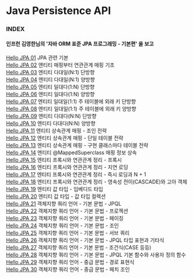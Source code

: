 # Java Persistence API

### INDEX

#### 인프런 김영한님의 '자바 ORM 표준 JPA 프로그래밍 - 기본편' 을 보고

[Hello JPA 01](https://github.com/oh29oh29/jpa-study/tree/master/hello-jpa-01) JPA 관련 기본  
[Hello JPA 02](https://github.com/oh29oh29/jpa-study/tree/master/hello-jpa-02) 앤티티 매핑부터 연관관계 매핑 기초  
[Hello JPA 03](https://github.com/oh29oh29/jpa-study/tree/master/hello-jpa-03) 엔티티 다대일(N:1) 단방향  
[Hello JPA 04](https://github.com/oh29oh29/jpa-study/tree/master/hello-jpa-04) 엔티티 다대일(N:1) 양방향  
[Hello JPA 05](https://github.com/oh29oh29/jpa-study/tree/master/hello-jpa-05) 엔티티 일대다(1:N) 단방향  
[Hello JPA 06](https://github.com/oh29oh29/jpa-study/tree/master/hello-jpa-06) 엔티티 일대다(1:N) 양방향  
[Hello JPA 07](https://github.com/oh29oh29/jpa-study/tree/master/hello-jpa-07) 엔티티 일대일(1:1) 주 테이블에 외래 키 단방향  
[Hello JPA 08](https://github.com/oh29oh29/jpa-study/tree/master/hello-jpa-08) 엔티티 일대일(1:1) 주 테이블에 외래 키 양방향  
[Hello JPA 09](https://github.com/oh29oh29/jpa-study/tree/master/hello-jpa-09) 엔티티 다대다(N:N) 단방향  
[Hello JPA 10](https://github.com/oh29oh29/jpa-study/tree/master/hello-jpa-10) 엔티티 다대다(N:N) 양방향  
[Hello JPA 11](https://github.com/oh29oh29/jpa-study/tree/master/hello-jpa-11) 엔티티 상속관계 매핑 - 조인 전략  
[Hello JPA 12](https://github.com/oh29oh29/jpa-study/tree/master/hello-jpa-12) 엔티티 상속관계 매핑 - 단일 테이블 전략  
[Hello JPA 13](https://github.com/oh29oh29/jpa-study/tree/master/hello-jpa-13) 엔티티 상속관계 매핑 - 구현 클래스마다 테이블 전략  
[Hello JPA 14](https://github.com/oh29oh29/jpa-study/tree/master/hello-jpa-14) 엔티티 @MappedSuperclass 매핑 정보 상속  
[Hello JPA 15](https://github.com/oh29oh29/jpa-study/tree/master/hello-jpa-15) 엔티티 프록시와 연관관계 정리 - 프록시  
[Hello JPA 16](https://github.com/oh29oh29/jpa-study/tree/master/hello-jpa-16) 엔티티 프록시와 연관관계 정리 - 지연 로딩  
[Hello JPA 17](https://github.com/oh29oh29/jpa-study/tree/master/hello-jpa-17) 엔티티 프록시와 연관관계 정리 - 즉시 로딩과 N + 1  
[Hello JPA 18](https://github.com/oh29oh29/jpa-study/tree/master/hello-jpa-18) 엔티티 프록시와 연관관계 정리 - 영속성 전이(CASCADE)와 고아 객체  
[Hello JPA 19](https://github.com/oh29oh29/jpa-study/tree/master/hello-jpa-19) 엔티티 값 타입 - 임베디드 타입  
[Hello JPA 20](https://github.com/oh29oh29/jpa-study/tree/master/hello-jpa-20) 엔티티 값 타입 - 값 타입 컬렉션  
[Hello JPA 21](https://github.com/oh29oh29/jpa-study/tree/master/hello-jpa-21) 객체지향 쿼리 언어 - 기본 문법 - JPQL  
[Hello JPA 22](https://github.com/oh29oh29/jpa-study/tree/master/hello-jpa-22) 객체지향 쿼리 언어 - 기본 문법 - 프로젝션  
[Hello JPA 23](https://github.com/oh29oh29/jpa-study/tree/master/hello-jpa-23) 객체지향 쿼리 언어 - 기본 문법 - 페이징  
[Hello JPA 24](https://github.com/oh29oh29/jpa-study/tree/master/hello-jpa-24) 객체지향 쿼리 언어 - 기본 문법 - 조인  
[Hello JPA 25](https://github.com/oh29oh29/jpa-study/tree/master/hello-jpa-25) 객체지향 쿼리 언어 - 기본 문법 - 서브 쿼리  
[Hello JPA 26](https://github.com/oh29oh29/jpa-study/tree/master/hello-jpa-26) 객체지향 쿼리 언어 - 기본 문법 - JPQL 타입 표현과 기타식  
[Hello JPA 27](https://github.com/oh29oh29/jpa-study/tree/master/hello-jpa-27) 객체지향 쿼리 언어 - 기본 문법 - 조건식(CASE 등등)  
[Hello JPA 28](https://github.com/oh29oh29/jpa-study/tree/master/hello-jpa-28) 객체지향 쿼리 언어 - 기본 문법 - JPQL 기본 함수와 사용자 정의 함수  
[Hello JPA 29](https://github.com/oh29oh29/jpa-study/tree/master/hello-jpa-29) 객체지향 쿼리 언어 - 중급 문법 - 경로 표현식  
[Hello JPA 30](https://github.com/oh29oh29/jpa-study/tree/master/hello-jpa-30) 객체지향 쿼리 언어 - 중급 문법 - 페치 조인  